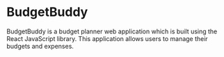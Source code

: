 # BudgetBuddy
BudgetBuddy is a budget planner web application which is built using the React JavaScript library.  This application allows users to manage their budgets and expenses. 
